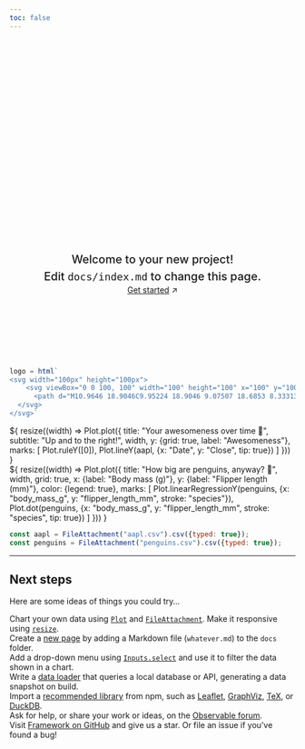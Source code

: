 ```yaml
---
toc: false
---
```


<style>

.hero {
  display: flex;
  flex-direction: column;
  align-items: center;
  font-family: var(--sans-serif);
  margin: 4rem 0 8rem;
  text-wrap: balance;
  text-align: center;
}

.hero h1 {
  margin: 2rem 0rem;
  max-width: none;
  font-size: 10vw;
  font-weight: 900;
  background: linear-gradient(30deg, var(--theme-foreground-focus), currentColor);
  -webkit-background-clip: text;
  -webkit-text-fill-color: transparent;
  background-clip: text;
}

.hero h2 {
  margin: 0;
  max-width: 34em;
  font-size: 20px;
  font-style: initial;
  font-weight: 500;
  line-height: 1.5;
  color: var(--theme-foreground-muted);
}

@media (min-width: 640px) {
  .hero h1 {
    font-size: 90px;
  }
}

</style>

<div class="hero">
  <svg> </svg>
  <h1>BeyondMoore</h1>
  <h2>Welcome to your new project! Edit&nbsp;<code style="font-size: 90%;">docs/index.md</code> to change this page.</h2>
  <a href="https://observablehq.com/framework/getting-started" target="_blank">Get started<span style="display: inline-block; margin-left: 0.25rem;">↗︎</span></a>
</div>

```js
logo = html`
<svg width="100px" height="100px">
    <svg viewBox="0 0 100, 100" width="100" height="100" x="100" y="100">
      <path d="M10.9646 18.9046C9.95224 18.9046 9.07507 18.6853 8.33313 18.2467C7.59386 17.8098 7.0028 17.1909 6.62722 16.4604C6.22789 15.7003 5.93558 14.8965 5.75735 14.0684C5.56825 13.1704 5.47613 12.2574 5.48232 11.3427C5.48232 10.6185 5.52984 9.92616 5.62578 9.26408C5.7208 8.60284 5.89715 7.93067 6.15391 7.24843C6.41066 6.56618 6.74143 5.97468 7.14438 5.47308C7.56389 4.9592 8.1063 4.54092 8.72969 4.25059C9.38391 3.93719 10.1277 3.78091 10.9646 3.78091C11.977 3.78091 12.8542 4.00021 13.5962 4.43879C14.3354 4.87564 14.9265 5.49454 15.3021 6.22506C15.6986 6.97704 15.9883 7.7744 16.1719 8.61712C16.3547 9.459 16.447 10.3681 16.447 11.3427C16.447 12.067 16.3995 12.7593 16.3035 13.4214C16.2013 14.1088 16.0206 14.7844 15.7644 15.437C15.4994 16.1193 15.1705 16.7108 14.7739 17.2124C14.3774 17.714 13.8529 18.1215 13.1996 18.4349C12.5463 18.7483 11.8016 18.9046 10.9646 18.9046ZM12.8999 13.3447C13.4242 12.8211 13.7159 12.0966 13.7058 11.3427C13.7058 10.5639 13.4436 9.89654 12.92 9.34074C12.3955 8.78495 11.7441 8.50705 10.9646 8.50705C10.1852 8.50705 9.53376 8.78495 9.00928 9.34074C8.49569 9.87018 8.21207 10.5928 8.22348 11.3427C8.22348 12.1216 8.48572 12.7889 9.00928 13.3447C9.53376 13.9005 10.1852 14.1784 10.9646 14.1784C11.7441 14.1784 12.3891 13.9005 12.8999 13.3447ZM10.9646 22.6855C17.0199 22.6855 21.9293 17.6068 21.9293 11.3427C21.9293 5.07871 17.0199 0 10.9646 0C4.90942 0 0 5.07871 0 11.3427C0 17.6068 4.90942 22.6855 10.9646 22.6855Z"/>
  </svg>
</svg>`
```

<div class="grid grid-cols-2" style="grid-auto-rows: 504px;">
  <div class="card">${
    resize((width) => Plot.plot({
      title: "Your awesomeness over time 🚀",
      subtitle: "Up and to the right!",
      width,
      y: {grid: true, label: "Awesomeness"},
      marks: [
        Plot.ruleY([0]),
        Plot.lineY(aapl, {x: "Date", y: "Close", tip: true})
      ]
    }))
  }</div>
  <div class="card">${
    resize((width) => Plot.plot({
      title: "How big are penguins, anyway? 🐧",
      width,
      grid: true,
      x: {label: "Body mass (g)"},
      y: {label: "Flipper length (mm)"},
      color: {legend: true},
      marks: [
        Plot.linearRegressionY(penguins, {x: "body_mass_g", y: "flipper_length_mm", stroke: "species"}),
        Plot.dot(penguins, {x: "body_mass_g", y: "flipper_length_mm", stroke: "species", tip: true})
      ]
    }))
  }</div>
</div>

```js
const aapl = FileAttachment("aapl.csv").csv({typed: true});
const penguins = FileAttachment("penguins.csv").csv({typed: true});
```

---

## Next steps

Here are some ideas of things you could try…

<div class="grid grid-cols-4">
  <div class="card">
    Chart your own data using <a href="https://observablehq.com/framework/lib/plot"><code>Plot</code></a> and <a href="https://observablehq.com/framework/javascript/files"><code>FileAttachment</code></a>. Make it responsive using <a href="https://observablehq.com/framework/javascript/display#responsive-display"><code>resize</code></a>.
  </div>
  <div class="card">
    Create a <a href="https://observablehq.com/framework/routing">new page</a> by adding a Markdown file (<code>whatever.md</code>) to the <code>docs</code> folder.
  </div>
  <div class="card">
    Add a drop-down menu using <a href="https://observablehq.com/framework/javascript/inputs"><code>Inputs.select</code></a> and use it to filter the data shown in a chart.
  </div>
  <div class="card">
    Write a <a href="https://observablehq.com/framework/loaders">data loader</a> that queries a local database or API, generating a data snapshot on build.
  </div>
  <div class="card">
    Import a <a href="https://observablehq.com/framework/javascript/imports">recommended library</a> from npm, such as <a href="https://observablehq.com/framework/lib/leaflet">Leaflet</a>, <a href="https://observablehq.com/framework/lib/dot">GraphViz</a>, <a href="https://observablehq.com/framework/lib/tex">TeX</a>, or <a href="https://observablehq.com/framework/lib/duckdb">DuckDB</a>.
  </div>
  <div class="card">
    Ask for help, or share your work or ideas, on the <a href="https://talk.observablehq.com/">Observable forum</a>.
  </div>
  <div class="card">
    Visit <a href="https://github.com/observablehq/framework">Framework on GitHub</a> and give us a star. Or file an issue if you’ve found a bug!
  </div>
</div>
